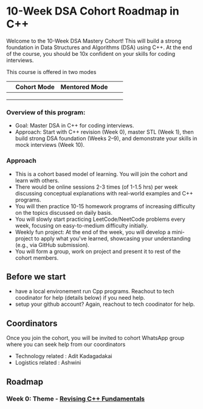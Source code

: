 
# 10-Week DSA Cohort Roadmap in C++

Welcome to the 10-Week DSA Mastery Cohort! This will build a strong foundation in Data Structures and Algorithms (DSA) using C++. At the end of the course, you should be 10x confident on your skills for coding interviews. 

This course is offered in two modes


|   | Cohort Mode  | Mentored Mode  |   |   |
|---|---|---|---|---|
|   |   |   |   |   |
|   |   |   |   |   |
|   |   |   |   |   |

### Overview of this program:

- Goal: Master DSA in C++ for coding interviews.
- Approach: Start with C++ revision (Week 0), master STL (Week 1), then build strong DSA foundation (Weeks 2–9), and demonstrate your skills in mock interviews (Week 10).

### Approach
- This is a cohort based model of learning. You will join the cohort and learn with others. 
- There would be online sessions 2-3 times (of 1-1.5 hrs) per week discussing conceptual explanations with real-world examples and C++ programs.
- You will then practice 10-15 homework programs of increasing difficulty on the topics discussed on daily basis. 
- You will slowly start practicing LeetCode/NeetCode problems every week, focusing on easy-to-medium difficulty initially.
- Weekly fun project: At the end of the week, you will develop a mini-project to apply what you've learned, showcasing your understanding (e.g., via GitHub submission). 
- You will form a group, work on project and present it to rest of the cohort members.

## Before we start
- have a local environement run Cpp programs. Reachout to tech coodinator for help (details below) if you need help.  
- setup your github account? Again, reachout to tech coodinator for help.

## Coordinators
Once you join the cohort, you will be invited to cohort WhatsApp group where you can seek help from our coordinators 
- Technology related : Adit Kadagadakai
- Logistics related : Ashwini

## Roadmap
### Week 0: Theme - [Revising C++ Fundamentals](https://github.com/simplifylearning101/dsa_with_cpp/blob/main/week0/) 
